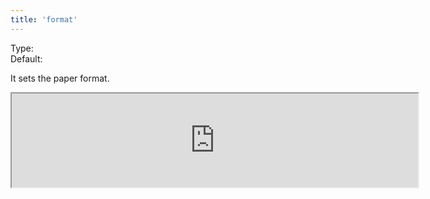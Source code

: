 ```yaml
---
title: 'format'
--- 
```


Type: <Type children='<string>'/><br/>
Default: <Type children="'A4'"/>

It sets the paper format.

<Iframe 
  width="650px"
  height={["216px", "324px", "432px", "432px"]}
  src="https://api.microlink.io/?url=https://css-tricks.com/snippets/css/a-guide-to-flexbox&pdf&embed=pdf.url&format=A6"
/>

<MultiCodeEditor languages={{
  HTML: `<iframe width="650px" src="https://api.microlink.io/?url=https://css-tricks.com/snippets/css/a-guide-to-flexbox&pdf&embed=pdf.url&format=A6"></iframe>`,
  Shell: `microlink-api https://css-tricks.com/snippets/css/a-guide-to-flexbox&pdf&format=A6`,
  'Node.js': `const mql = require('@microlink/mql')
 
module.exports = async () => {
  const { status, data, response } = await mql(
    'https://css-tricks.com/snippets/css/a-guide-to-flexbox', { 
      pdf: true,
      format: 'A6'
  })
  console.log(status, data)
}
  `
  }} 
/>

The format options are:

- <Type children="'Letter'" />: 8.5in x 11in.
- <Type children="'Legal'" />: 8.5in x 14in.
- <Type children="'Tabloid'" />: 11in x 17in.
- <Type children="'Ledger'" />: 17in x 11in.
- <Type children="'A0'" />: 33.1in x 46.8in.
- <Type children="'A1'" />: 23.4in x 33.1in.
- <Type children="'A2'" />: 16.54in x 23.4in.
- <Type children="'A3'" />: 11.7in x 16.54in.
- <Type children="'A4'" />: 8.27in x 11.7in.
- <Type children="'A5'" />: 5.83in x 8.27in.
- <Type children="'A6'" />: 4.13in x 5.83in.
